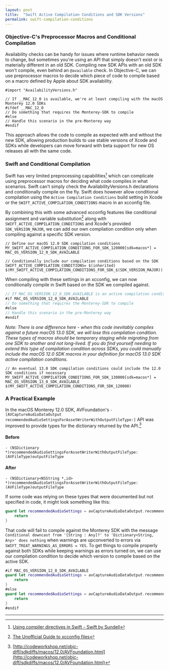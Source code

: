 ```yaml
---
layout: post
title:  "Swift Active Compilation Conditions and SDK Versions"
permalink: swift-compilation-conditions
---
```


### Objective-C's Preprocessor Macros and Conditional Compilation
Availability checks can be handy for issues where runtime behavior needs to change, but sometimes you're using an API that simply doesn't exist or is materially different in an old SDK. Compiling new SDK APIs with an old SDK won't compile, even behind an `@available` check. In Objective-C, we can use preprocessor macros to decide which piece of code to compile based on a macro defined by Apple about SDK availability.

```obj-c
#import "AvailabilityVersions.h"

// If __MAC_12_0 is available, we're at least compiling with the macOS Monterey 12.0 SDKs
#ifdef __MAC_12_0
// Do something that requires the Monterey-SDK to compile
#else
// Handle this scenario in the pre-Monterey way
#endif
```

This approach allows the code to compile as expected with and without the new SDK, allowing production builds to use stable versions of Xcode and SDKs while developers can move forward with beta support for new OS releases all with the same code.

### Swift and Conditional Compilation
Swift has very limited preprocessing capabilities[^1] which can complicate using preprocessor macros for deciding what code compiles in what scenarios. Swift can't simply check the AvailabilityVersions.h declarations and conditionally compile on the fly. Swift does however allow conditional compilation using the `Active Compilation Conditions` build setting in Xcode or the `SWIFT_ACTIVE_COMPILATION_CONDITIONS` macro in an xcconfig file.

By combining this with some advanced xcconfig features like conditional assignment and variable substitution[^2] along with `SWIFT_ACTIVE_COMPILATION_CONDITIONS` and Xcode's provided `SDK_VERSION_MAJOR`, we can add our own compilation condition only when compiling against a specific SDK version.

```
// Define our macOS 12.0 SDK compilation conditions
MY_SWIFT_ACTIVE_COMPILATION_CONDITIONS_FOR_SDK_120000[sdk=macos*] = MAC_OS_VERSION_12_0_SDK_AVAILABLE

// Conditionally include our compilation conditions based on the SDK
SWIFT_ACTIVE_COMPILATION_CONDITIONS= $(inherited) $(MY_SWIFT_ACTIVE_COMPILATION_CONDITIONS_FOR_SDK_$(SDK_VERSION_MAJOR))
```

When compiling with these settings in an xcconfig, we can now conditionally compile in Swift based on the SDK we compiled against.

```swift
// If MAC_OS_VERSION_12_0_SDK_AVAILABLE is an active compilation condition, we compiled against the macOS 12.0 SDK
#if MAC_OS_VERSION_12_0_SDK_AVAILABLE
// Do something that requires the Monterey-SDK to compile
#else
// Handle this scenario in the pre-Monterey way
#endif
```

*Note: There is one difference here - when this code inevitably compiles against a future macOS 13.0 SDK, we will lose this compilation condition. These types of macros should be temporary staging while migrating from one SDK to another and not long-lived. If you do find yourself needing to extend this type of compilation condition across SDKs, you could manually include the macOS 12.0 SDK macros in your definition for macOS 13.0 SDK active compilation conditions.*
```
// An eventual 13.0 SDK compilation conditions could include the 12.0 SDK conditions if necessary
MY_SWIFT_ACTIVE_COMPILATION_CONDITIONS_FOR_SDK_130000[sdk=macos*] = MAC_OS_VERSION_13_0_SDK_AVAILABLE $(MY_SWIFT_ACTIVE_COMPILATION_CONDITIONS_FOR_SDK_120000)
```

### A Practical Example

In the macOS Monterey 12.0 SDK, AVFoundation's `-[AVCaptureAudioDataOutput recommendedAudioSettingsForAssetWriterWithOutputFileType:]` API was improved to provide types for the dictionary returned by the API.[^3]

#### Before
```obj-c
- (NSDictionary *)recommendedAudioSettingsForAssetWriterWithOutputFileType:(AVFileType)outputFileType
```

#### After
```obj-c
- (NSDictionary<NSString *,id> *)recommendedAudioSettingsForAssetWriterWithOutputFileType:(AVFileType)outputFileType
```

If some code was relying on these types that were documented but not specified in code, it might look something like this:
```swift
guard let recommendedAudioSettings = avCaptureAudioDataOutput.recommendedAudioSettingsForAssetWriter(...) as! Dictionary<String, any>? else {
    return
}
```

That code will fail to compile against the Monterey SDK with the message `Conditional downcast from '[String : Any]?' to 'Dictionary<String, Any>' does nothing` when warnings are upconverted to errors via `SWIFT_TREAT_WARNINGS_AS_ERRORS = YES`. To get things to compile properly against both SDKs while keeping warnings as errors turned on, we can use our compilation condition to decide which version to compile based on the active SDK.
```swift
#if MAC_OS_VERSION_12_0_SDK_AVAILABLE
guard let recommendedAudioSettings = avCaptureAudioDataOutput.recommendedAudioSettingsForAssetWriter(...) else {
    return
}
#else
guard let recommendedAudioSettings = avCaptureAudioDataOutput.recommendedAudioSettingsForAssetWriter(...) as? Dictionary<String, any> else {
    return
}
#endif
```

---
[^1]: [Using compiler directives in Swift - Swift by Sundell](https://www.swiftbysundell.com/articles/using-compiler-directives-in-swift/)
[^2]: [The Unofficial Guide to xcconfig files](https://pewpewthespells.com/blog/xcconfig_guide.html)
[^3]: [http://codeworkshop.net/objc-diff/sdkdiffs/macos/12.0/AVFoundation.html](http://codeworkshop.net/objc-diff/sdkdiffs/macos/12.0/AVFoundation.html)
